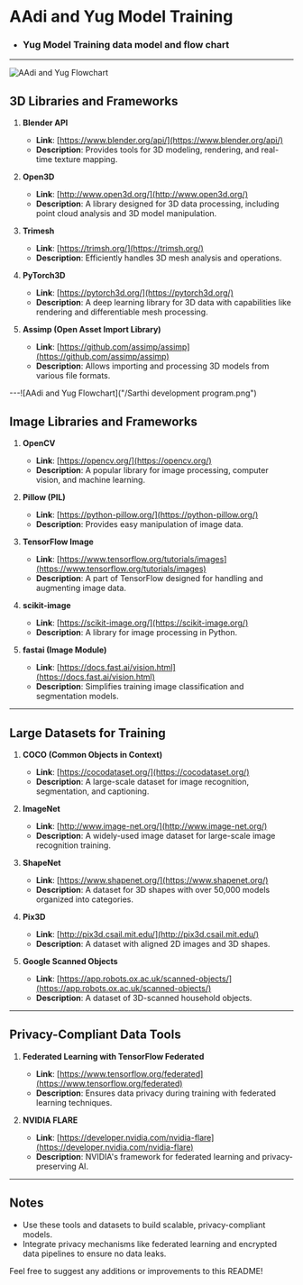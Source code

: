 # AAdi and Yug Model Training



- ### **Yug Model Training** data model and flow chart
---

![AAdi and Yug Flowchart](Yug_Aadi.png)

## 3D Libraries and Frameworks

1. **Blender API**
   - **Link**: [https://www.blender.org/api/](https://www.blender.org/api/)
   - **Description**: Provides tools for 3D modeling, rendering, and real-time texture mapping.

2. **Open3D**
   - **Link**: [http://www.open3d.org/](http://www.open3d.org/)
   - **Description**: A library designed for 3D data processing, including point cloud analysis and 3D model manipulation.

3. **Trimesh**
   - **Link**: [https://trimsh.org/](https://trimsh.org/)
   - **Description**: Efficiently handles 3D mesh analysis and operations.

4. **PyTorch3D**
   - **Link**: [https://pytorch3d.org/](https://pytorch3d.org/)
   - **Description**: A deep learning library for 3D data with capabilities like rendering and differentiable mesh processing.

5. **Assimp (Open Asset Import Library)**
   - **Link**: [https://github.com/assimp/assimp](https://github.com/assimp/assimp)
   - **Description**: Allows importing and processing 3D models from various file formats.

---![AAdi and Yug Flowchart]("/Sarthi development program.png")


## Image Libraries and Frameworks

1. **OpenCV**
   - **Link**: [https://opencv.org/](https://opencv.org/)
   - **Description**: A popular library for image processing, computer vision, and machine learning.

2. **Pillow (PIL)**
   - **Link**: [https://python-pillow.org/](https://python-pillow.org/)
   - **Description**: Provides easy manipulation of image data.

3. **TensorFlow Image**
   - **Link**: [https://www.tensorflow.org/tutorials/images](https://www.tensorflow.org/tutorials/images)
   - **Description**: A part of TensorFlow designed for handling and augmenting image data.

4. **scikit-image**
   - **Link**: [https://scikit-image.org/](https://scikit-image.org/)
   - **Description**: A library for image processing in Python.

5. **fastai (Image Module)**
   - **Link**: [https://docs.fast.ai/vision.html](https://docs.fast.ai/vision.html)
   - **Description**: Simplifies training image classification and segmentation models.

---

## Large Datasets for Training

1. **COCO (Common Objects in Context)**
   - **Link**: [https://cocodataset.org/](https://cocodataset.org/)
   - **Description**: A large-scale dataset for image recognition, segmentation, and captioning.

2. **ImageNet**
   - **Link**: [http://www.image-net.org/](http://www.image-net.org/)
   - **Description**: A widely-used image dataset for large-scale image recognition training.

3. **ShapeNet**
   - **Link**: [https://www.shapenet.org/](https://www.shapenet.org/)
   - **Description**: A dataset for 3D shapes with over 50,000 models organized into categories.

4. **Pix3D**
   - **Link**: [http://pix3d.csail.mit.edu/](http://pix3d.csail.mit.edu/)
   - **Description**: A dataset with aligned 2D images and 3D shapes.

5. **Google Scanned Objects**
   - **Link**: [https://app.robots.ox.ac.uk/scanned-objects/](https://app.robots.ox.ac.uk/scanned-objects/)
   - **Description**: A dataset of 3D-scanned household objects.

---

## Privacy-Compliant Data Tools

1. **Federated Learning with TensorFlow Federated**
   - **Link**: [https://www.tensorflow.org/federated](https://www.tensorflow.org/federated)
   - **Description**: Ensures data privacy during training with federated learning techniques.

2. **NVIDIA FLARE**
   - **Link**: [https://developer.nvidia.com/nvidia-flare](https://developer.nvidia.com/nvidia-flare)
   - **Description**: NVIDIA's framework for federated learning and privacy-preserving AI.

---

## Notes
- Use these tools and datasets to build scalable, privacy-compliant models.
- Integrate privacy mechanisms like federated learning and encrypted data pipelines to ensure no data leaks.

Feel free to suggest any additions or improvements to this README!
